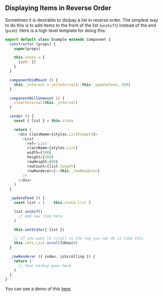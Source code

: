 Displaying Items in Reverse Order
---------------

Sometimes it is desirable to dislpay a list in reverse order.
The simplest way to do this is to add items to the front of the list (`unshift`) instead of the end (`push`).
Here is a high level template for doing this:

```js
export default class Example extends Component {
  constructor (props) {
    super(props)

    this.state = {
      list: []
    }
  }

  componentDidMount () {
    this._interval = setInterval(::this._updateFeed, 500)
  }

  componentWillUnmount () {
    clearInterval(this._interval)
  }

  render () {
    const { list } = this.state

    return (
      <div className={styles.ListExample}>
        <List
          ref='List'
          className={styles.List}
          width={300}
          height={200}
          rowHeight={60}
          rowCount={list.length}
          rowRenderer={::this._rowRenderer}
        />
      </div>
    )
  }

  _updateFeed () {
    const list = [ ...this.state.list ]

    list.unshift(
      // Add new item here
    )

    this.setState({ list })

    // If you want to scroll to the top you can do it like this
    this.refs.List.scrollToRow(0)
  }

  _rowRenderer ({ index, isScrolling }) {
    return (
      // Your markup goes here
    )
  }
}
```

You can see a demo of this [here](https://s3.amazonaws.com/brianvaughn/react-virtualized/reverse-list/index.html).
